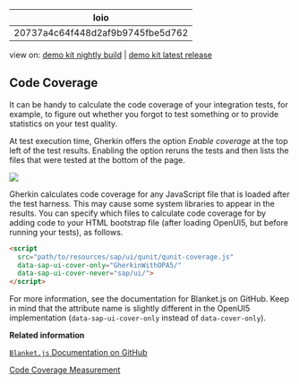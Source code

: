 <!-- loio20737a4c64f448d2af9b9745fbe5d762 -->

| loio |
| -----|
| 20737a4c64f448d2af9b9745fbe5d762 |

<div id="loio">

view on: [demo kit nightly build](https://openui5nightly.hana.ondemand.com/#/topic/20737a4c64f448d2af9b9745fbe5d762) | [demo kit latest release](https://openui5.hana.ondemand.com/#/topic/20737a4c64f448d2af9b9745fbe5d762)</div>

## Code Coverage

It can be handy to calculate the code coverage of your integration tests, for example, to figure out whether you forgot to test something or to provide statistics on your test quality.

At test execution time, Gherkin offers the option *Enable coverage* at the top left of the test results. Enabling the option reruns the tests and then lists the files that were tested at the bottom of the page.

 ![](loio58d6e82cf5184288a2926951d8d12c30_LowRes.png) 

Gherkin calculates code coverage for any JavaScript file that is loaded after the test harness. This may cause some system libraries to appear in the results. You can specify which files to calculate code coverage for by adding code to your HTML bootstrap file \(after loading OpenUI5, but before running your tests\), as follows.

``` html
<script
  src="path/to/resources/sap/ui/qunit/qunit-coverage.js"
  data-sap-ui-cover-only="GherkinWithOPA5/"
  data-sap-ui-cover-never="sap/ui/">
</script>
```

For more information, see the documentation for Blanket.js on GitHub. Keep in mind that the attribute name is slightly different in the OpenUI5 implementation \(`data-sap-ui-cover-only` instead of `data-cover-only`\).

**Related information**  


[`Blanket.js` Documentation on GitHub]()

[Code Coverage Measurement](Code_Coverage_Measurement_7ef3242.md)

